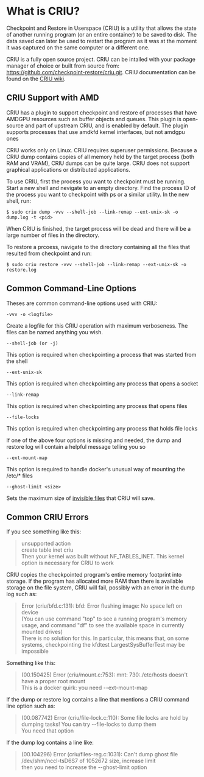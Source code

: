 # What is CRIU?

Checkpoint and Restore in Userspace (CRIU) is a utility that allows the state of another running program (or an entire container) to be saved to disk.
The data saved can later be used to restart the program as it was at the moment it was captured on the same computer or a different one.

CRIU is a fully open source project. CRIU can be intalled with your package manager of choice or built from source from: https://github.com/checkpoint-restore/criu.git.
CRIU documentation can be found on the [CRIU wiki](http://criu.org/).

## CRIU Support with AMD

CRIU has a plugin to support checkpoint and restore of processes that have AMDGPU resources such as buffer objects and queues.
This plugin is open-source and part of upstream CRIU, and is enabled by default. The plugin supports processes that use amdkfd kernel interfaces, but not amdgpu ones

CRIU works only on Linux. CRIU requires superuser permissions. Because a CRIU dump contains copies of all memory held by the target process (both RAM and VRAM),
CRIU dumps can be quite large. CRIU does not support graphical applications or distributed applications.

To use CRIU, first the process you want to checkpoint must be running. Start a new shell and nevigate to an empty directory. Find the process ID of the process
you want to checkpoint with ps or a similar utility. In the new shell, run:
```shell
$ sudo criu dump -vvv --shell-job --link-remap --ext-unix-sk -o dump.log -t <pid>
```
When CRIU is finished, the target process will be dead and there will be a large number of files in the directory.

To restore a prcoess, navigate to the directory containing all the files that resulted from checkpoint and run:
```shell
$ sudo criu restore -vvv --shell-job --link-remap --ext-unix-sk -o restore.log
```

## Common Command-Line Options

Theses are common command-line options used with CRIU:

```shell
-vvv -o <logfile>
```
Create a logfile for this CRIU operation with maximum verboseness. The files can be named anything you wish.
```shell
--shell-job (or -j)
```
This option is required when checkpointing a process that was started from the shell
```shell
--ext-unix-sk
```
This option is required when checkpointing any process that opens a socket
```shell
--link-remap
```
This option is required when checkpointing any process that opens files
```shell
--file-locks
```
This option is required when checkpointing any process that holds file locks

If one of the above four options is missing and needed, the dump and restore log will contain a helpful message telling you so
```shell
--ext-mount-map
```
This option is required to handle docker's unusual way of mounting the /etc/* files
```shell
--ghost-limit <size>
```
Sets the maximum size of [invisible files](https://criu.org/Invisible_files) that CRIU will save.

## Common CRIU Errors

If you see something like this:
>unsupported action \
>create table inet criu \
>Then your kernel was built without NF_TABLES_INET. This kernel option is necessary for CRIU to work

CRIU copies the checkpointed program's entire memory footprint into storage. If the program has allocated more RAM than there is
available storage on the file system, CRIU will fail, possibly with an error in the dump log such as:

>Error (criu/bfd.c:131): bfd: Error flushing image: No space left on device \
>(You can use command "top" to see a running program's memory usage, and command "df" to see the available space in currently mounted drives) \
>There is no solution for this. In particular, this means that, on some systems, checkpointing the kfdtest LargestSysBufferTest may be impossible

Something like this:
>(00.150425) Error (criu/mount.c:753): mnt: 730:./etc/hosts doesn't have a proper root mount \
> This is a docker quirk: you need --ext-mount-map

 If the dump or restore log contains a line that mentions a CRIU command line option such as:

>(00.087742) Error (criu/file-lock.c:110): Some file locks are hold by dumping tasks! You can try --file-locks to dump them \
>You need that option

If the dump log contains a line like:

> (00.104296) Error (criu/files-reg.c:1031): Can't dump ghost file /dev/shm/nccl-tsD6S7 of 1052672 size, increase limit \
> then you need to increase the --ghost-limit option
